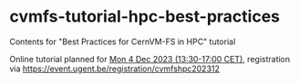 # cvmfs-tutorial-hpc-best-practices
Contents for "Best Practices for CernVM-FS in HPC" tutorial

Online tutorial planned for [Mon 4 Dec 2023 (13:30-17:00 CET)](https://time.is/compare/1230_4_Dec_2023_in_UTC), registration via https://event.ugent.be/registration/cvmfshpc202312
